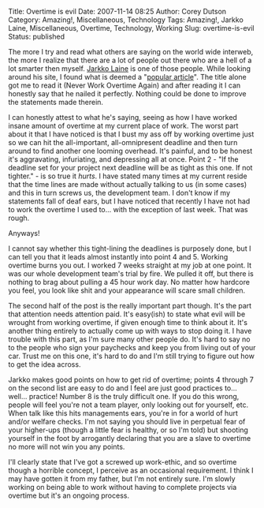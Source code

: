 Title: Overtime is evil
Date: 2007-11-14 08:25
Author: Corey Dutson
Category: Amazing!, Miscellaneous, Technology
Tags: Amazing!, Jarkko Laine, Miscellaneous, Overtime, Technology, Working
Slug: overtime-is-evil
Status: published

The more I try and read what others are saying on the world wide
interweb, the more I realize that there are a lot of people out there
who are a hell of a lot smarter then myself. [Jarkko
Laine](http://jarkkolaine.com/ "Jarkko Laine") is one of those people.
While looking around his site, I found what is deemed a "[popular
article](http://jarkkolaine.com/2007/07/26/never-work-overtime-again/ "Mever Wprk Overtime Again")".
The title alone got me to read it (Never Work Overtime Again) and after
reading it I can honestly say that he nailed it perfectly. Nothing could
be done to improve the statements made therein.

I can honestly attest to what he's saying, seeing as how I have worked
insane amount of overtime at my current place of work. The worst part
about it that I have noticed is that I bust my ass off by working
overtime just so we can hit the all-important, all-omnipresent deadline
and then turn around to find another one looming overhead. It's painful,
and to be honest it's aggravating, infuriating, and depressing all at
once. Point 2 - "If the deadline set for your project  next
deadline will be as tight as this one. If not tighter." - is so true it
*hurts*. I have stated many times at my current reside that the time
lines are made without actually talking to us (in some cases) and this
in turn screws us, the development team. I don't know if my statements
fall of deaf ears, but I have noticed that recently I have not had to
work the overtime I used to... with the exception of last week. That was
rough.

Anyways!

I cannot say whether this tight-lining the deadlines is purposely done,
but I can tell you that it leads almost instantly into point 4 and 5.
Working overtime burns you out. I worked 7 weeks straight at my job at
one point. It was our whole development team's trial by fire. We pulled
it off, but there is nothing to brag about pulling a 45 hour work day.
No matter how hardcore you feel, you look like shit and your appearance
will scare small children.

The second half of the post is the really important part though. It's
the part that attention needs attention paid. It's easy(ish) to state
what evil will be wrought from working overtime, if given enough time to
think about it. It's another thing entirely to actually come up with
ways to stop doing it. I have trouble with this part, as I'm sure many
other people do. It's hard to say no to the people who sign your
paychecks and keep you from living out of your car. Trust me on this
one, it's hard to do and I'm still trying to figure out how to get the
idea across.

Jarkko makes good points on how to get rid of overtime; points 4 through
7 on the second list are easy to do and I feel are just good practices
to... well... practice! Number 8 is the truly difficult one. If you do
this wrong, people will feel you're not a team player, only looking out
for yourself, etc. When talk like this hits managements ears, you're in
for a world of hurt and/or welfare checks. I'm not saying you should
live in perpetual fear of your higher-ups (though a little fear is
healthy, or so I'm told) but shooting yourself in the foot by arrogantly
declaring that you are a slave to overtime no more will not win you any
points.

I'll clearly state that I've got a screwed up work-ethic, and so
overtime though a horrible concept, I perceive as an occasional
requirement. I think I may have gotten it from my father, but I'm not
entirely sure. I'm slowly working on being able to work without having
to complete projects via overtime but it's an ongoing process.

